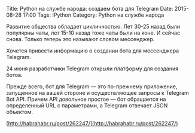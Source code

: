 Title: Python на службе народа: создаем бота для Telegram
Date: 2015-08-28 17:00
Tags: IPython
Category: Python на службе народа

Развитие общества обладает цикличностью. Лет 30-25 назад были популярны чаты, лет 15-10 назад тоже чаты были на коне. И сейчас снова. Только теперь это называют словом мессенджер.

Хочется привести информацию о создании бота для мессенджера Telegram.

24 июня разработчики Telegram открыли платформу для создания ботов. 

Прежде всего, бот для Telegram — это по-прежнему приложение, запущенное на вашей стороне и осуществляющее запросы к Telegram Bot API. Причем API довольное простое — бот обращается на определенный URL с параметрами, а Telegram отвечает JSON объектом.

[http://habrahabr.ru/post/262247/](http://habrahabr.ru/post/262247/)
